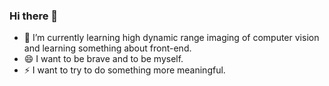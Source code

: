 ### Hi there 👋
<!-- <img align="right" src="https://github-readme-stats.vercel.app/api?username=fancyicookie&show_icons=true&icon_color=CE1D2D&text_color=718096&bg_color=ffffff&hide_title=true" /> -->

- 🌱 I’m currently learning high dynamic range imaging of computer vision and learning something about front-end.
- 😄 I want to be brave and to be myself.
- ⚡ I want to try to do something more meaningful.

<!--
**fancyicookie/fancyicookie** is a ✨ _special_ ✨ repository because its `README.md` (this file) appears on your GitHub profile.

Here are some ideas to get you started:

- 🔭 I’m currently working on 
- 🌱 I’m currently learning ...
- 👯 I’m looking to collaborate on ...
- 🤔 I’m looking for help with ...
- 💬 Ask me about ...
- 📫 How to reach me: ...
- 😄 Pronouns: ...
- ⚡ Fun fact: ...
-->
